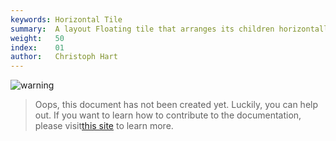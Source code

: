 ```yaml
---
keywords: Horizontal Tile
summary:  A layout Floating tile that arranges its children horizontally.
weight:   50
index:    01
author:   Christoph Hart
---
```

![warning](/images/icon_warning:64px)  
> Oops, this document has not been created yet. Luckily, you can help out. If you want to learn how to contribute to the documentation, please visit[this site](/glossary/contributing) to learn more.  
